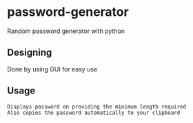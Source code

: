 # password-generator
Random password generator with python

## Designing
Done by using GUI for easy use

## Usage
```
Displays password on providing the minimum length required
Also copies the password automatically to your clipboard

```
